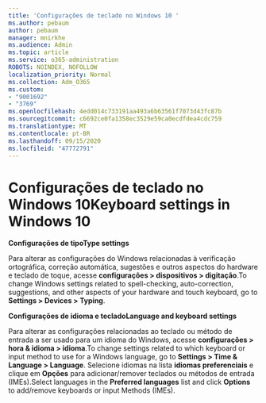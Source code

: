 ```yaml
---
title: 'Configurações de teclado no Windows 10 '
ms.author: pebaum
author: pebaum
manager: mnirkhe
ms.audience: Admin
ms.topic: article
ms.service: o365-administration
ROBOTS: NOINDEX, NOFOLLOW
localization_priority: Normal
ms.collection: Adm_O365
ms.custom:
- "9001692"
- "3769"
ms.openlocfilehash: 4edd014c733191aa493a6b63561f7073d43fc87b
ms.sourcegitcommit: c6692ce0fa1358ec3529e59ca0ecdfdea4cdc759
ms.translationtype: MT
ms.contentlocale: pt-BR
ms.lasthandoff: 09/15/2020
ms.locfileid: "47772791"
---
```

# <a name="keyboard-settings-in-windows-10"></a><span data-ttu-id="51dff-102">Configurações de teclado no Windows 10</span><span class="sxs-lookup"><span data-stu-id="51dff-102">Keyboard settings in Windows 10</span></span>

<span data-ttu-id="51dff-103">**Configurações de tipo**</span><span class="sxs-lookup"><span data-stu-id="51dff-103">**Type settings**</span></span>

<span data-ttu-id="51dff-104">Para alterar as configurações do Windows relacionadas à verificação ortográfica, correção automática, sugestões e outros aspectos do hardware e teclado de toque, acesse **configurações > dispositivos > digitação**.</span><span class="sxs-lookup"><span data-stu-id="51dff-104">To change Windows settings related to spell-checking, auto-correction, suggestions, and other aspects of your hardware and touch keyboard, go to **Settings > Devices > Typing**.</span></span> 

<span data-ttu-id="51dff-105">**Configurações de idioma e teclado**</span><span class="sxs-lookup"><span data-stu-id="51dff-105">**Language and keyboard settings**</span></span>

<span data-ttu-id="51dff-106">Para alterar as configurações relacionadas ao teclado ou método de entrada a ser usado para um idioma do Windows, acesse **configurações > hora & idioma > idioma**.</span><span class="sxs-lookup"><span data-stu-id="51dff-106">To change settings related to which keyboard or input method to use for a Windows language, go to **Settings > Time & Language > Language**.</span></span> <span data-ttu-id="51dff-107">Selecione idiomas na lista **idiomas preferenciais** e clique em **Opções** para adicionar/remover teclados ou métodos de entrada (IMEs).</span><span class="sxs-lookup"><span data-stu-id="51dff-107">Select languages in the **Preferred languages** list and click **Options** to add/remove keyboards or input Methods (IMEs).</span></span>
